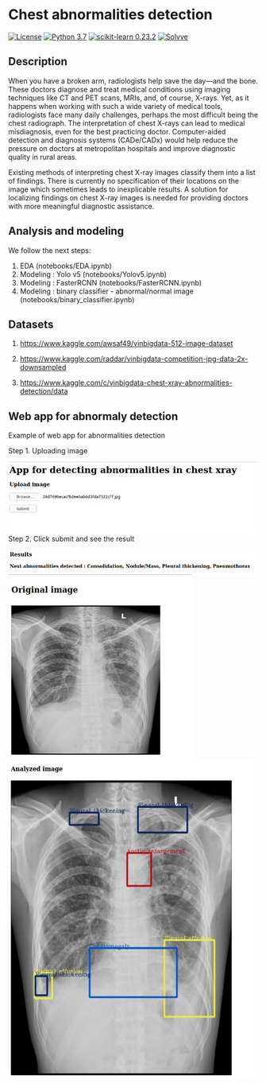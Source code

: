 # Chest abnormalities detection

[![License](http://img.shields.io/badge/license-MIT-green.svg?style=flat)](https://github.com/Solvve/ml_gas_stations_forecast/blob/master/LICENSE.txt)
[![Python 3.7](https://img.shields.io/badge/python-3.7-blue.svg)](https://www.python.org/downloads/release/python-378/)
[![scikit-learn 0.23.2](https://img.shields.io/badge/scikit_learn-0.23.2-blue)](https://scikit-learn.org/stable/)
[![Solvve](https://img.shields.io/badge/made%20in-solvve-blue)](https://solvve.com/)

## Description
When you have a broken arm, radiologists help save the day—and the bone. These doctors diagnose and treat medical conditions using imaging techniques like CT and PET scans, MRIs, and, of course, X-rays. Yet, as it happens when working with such a wide variety of medical tools, radiologists face many daily challenges, perhaps the most difficult being the chest radiograph. The interpretation of chest X-rays can lead to medical misdiagnosis, even for the best practicing doctor. Computer-aided detection and diagnosis systems (CADe/CADx) would help reduce the pressure on doctors at metropolitan hospitals and improve diagnostic quality in rural areas.

Existing methods of interpreting chest X-ray images classify them into a list of findings. There is currently no specification of their locations on the image which sometimes leads to inexplicable results. A solution for localizing findings on chest X-ray images is needed for providing doctors with more meaningful diagnostic assistance.


## Analysis and modeling
We follow the next steps:
1. EDA (notebooks/EDA.ipynb)
3. Modeling : Yolo v5 (notebooks/Yolov5.ipynb)
4. Modeling : FasterRCNN (notebooks/FasterRCNN.ipynb)
5. Modeling : binary classifier - abnormal/normal image (notebooks/binary_classifier.ipynb)

## Datasets 

1. https://www.kaggle.com/awsaf49/vinbigdata-512-image-dataset

2. https://www.kaggle.com/raddar/vinbigdata-competition-jpg-data-2x-downsampled

3. https://www.kaggle.com/c/vinbigdata-chest-xray-abnormalities-detection/data

## Web app for abnormaly detection

Example of web app for abnormalities detection

Step 1. Uploading image

<img src="images/upload.png"
     alt="upload"
     style="float: left; margin-right: 10px;" />

Step 2. Click submit and see the result

<img src="images/results_1.png"
     alt="upload"
     style="float: left; margin-right: 10px;" />

<img src="images/results_2.png"
     alt="upload"
     style="float: left; margin-right: 10px;" />

<img src="images/results_3.png"
     alt="upload"
     style="float: left; margin-right: 10px;" />



